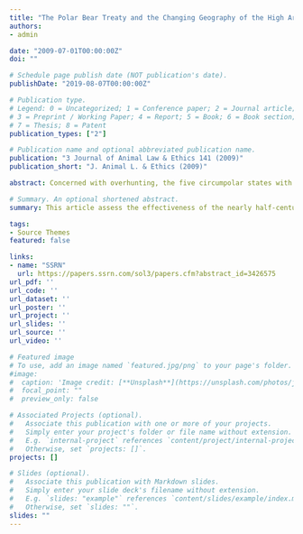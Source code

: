 ```yaml
---
title: "The Polar Bear Treaty and the Changing Geography of the High Arctic"
authors:
- admin

date: "2009-07-01T00:00:00Z"
doi: ""

# Schedule page publish date (NOT publication's date).
publishDate: "2019-08-07T00:00:00Z"

# Publication type.
# Legend: 0 = Uncategorized; 1 = Conference paper; 2 = Journal article;
# 3 = Preprint / Working Paper; 4 = Report; 5 = Book; 6 = Book section;
# 7 = Thesis; 8 = Patent
publication_types: ["2"]

# Publication name and optional abbreviated publication name.
publication: "3 Journal of Animal Law & Ethics 141 (2009)"
publication_short: "J. Animal L. & Ethics (2009)"

abstract: Concerned with overhunting, the five circumpolar states with polar bear populations entered into the Polar Bear Treaty in 1973 to promote conservation by limiting the hunt or take. Since that time, new challenges, such as climate change and renewed recreational hunting markets in some member states, have raised a renewed specter of polar bear population decline. This article analyzes the effectiveness of the treaty regime, combining doctrinal analysis and reports of empirical trends to assess modern challenges. After examining the history, negotiation process, and doctrinal structure and effects of the treaty, I examine how the treaty regime has changed between 1973 and 2009, focusing on how the Polar Bear Specialist Group has adapted to changing circumstances such as climate change. To do so, I review scientific evidence about trends in population dynamics and in the changing geography of the high Arctic. Throughout this discussion runs a concern about inadequate attention to threat change: are the parties to the Treaty effectively and adequately regulating the polar bear populations? Are the states parties tracking other present or emerging threats to critically analyze their conservation approaches? I briefly present developments in bilateral and end user agreements contributing to conservation efforts, then concludes with normative implications for habitat protection efforts if we understand the treaty regime as aligned toward conservation, and not simply restricting take.

# Summary. An optional shortened abstract.
summary: This article assess the effectiveness of the nearly half-century old Polar Bear Treaty regime in light of climate change and polar bear population decline.

tags:
- Source Themes
featured: false

links:
- name: "SSRN"
  url: https://papers.ssrn.com/sol3/papers.cfm?abstract_id=3426575
url_pdf: ''
url_code: ''
url_dataset: ''
url_poster: ''
url_project: ''
url_slides: ''
url_source: ''
url_video: ''

# Featured image
# To use, add an image named `featured.jpg/png` to your page's folder. 
#image:
#  caption: 'Image credit: [**Unsplash**](https://unsplash.com/photos/jdD8gXaTZsc)'
#  focal_point: ""
#  preview_only: false

# Associated Projects (optional).
#   Associate this publication with one or more of your projects.
#   Simply enter your project's folder or file name without extension.
#   E.g. `internal-project` references `content/project/internal-project/index.md`.
#   Otherwise, set `projects: []`.
projects: []

# Slides (optional).
#   Associate this publication with Markdown slides.
#   Simply enter your slide deck's filename without extension.
#   E.g. `slides: "example"` references `content/slides/example/index.md`.
#   Otherwise, set `slides: ""`.
slides: ""
---
```

